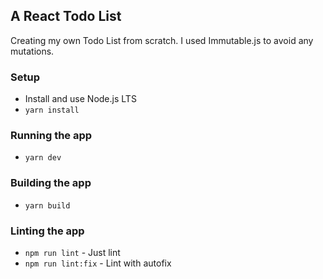 ## A React Todo List

Creating my own Todo List from scratch. I used Immutable.js to avoid any mutations.

### Setup
 - Install and use Node.js LTS
 - `yarn install`

### Running the app
 - `yarn dev`

### Building the app
 - `yarn build`

### Linting the app
 - `npm run lint` - Just lint
 - `npm run lint:fix` - Lint with autofix